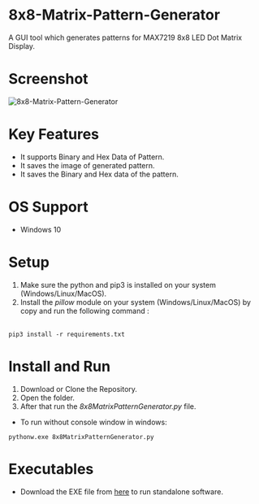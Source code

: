 # 8x8-Matrix-Pattern-Generator
A GUI tool which generates patterns for MAX7219 8x8 LED Dot Matrix Display.

# Screenshot
![8x8-Matrix-Pattern-Generator](https://github.com/user-attachments/assets/72ed24e4-deb8-41da-a99c-689b7b8f6194)

# Key Features
- It supports Binary and Hex Data of Pattern.
- It saves the image of generated pattern.
- It saves the Binary and Hex data of the pattern.

# OS Support
- Windows 10

# Setup
1. Make sure the python and pip3 is installed on your system (Windows/Linux/MacOS).<br>
2. Install the *pillow* module on your system (Windows/Linux/MacOS) by copy and run the following command :<br><br>

```
pip3 install -r requirements.txt
```

# Install and Run
1. Download or Clone the Repository.
2. Open the folder.
3. After that run the *8x8MatrixPatternGenerator.py* file.
- To run without console window in windows:<br>

```
pythonw.exe 8x8MatrixPatternGenerator.py
```

# Executables
- Download the EXE file from [here](url) to run standalone software.
